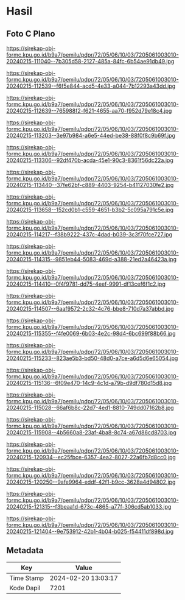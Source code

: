 # Hasil

## Foto C Plano

https://sirekap-obj-formc.kpu.go.id/b9a7/pemilu/pdpr/72/05/06/10/03/7205061003010-20240215-111040--7b305d58-2127-485a-84fc-6b54ae91db49.jpg

https://sirekap-obj-formc.kpu.go.id/b9a7/pemilu/pdpr/72/05/06/10/03/7205061003010-20240215-112539--f6f5e844-acd5-4e33-a044-7b12293a43dd.jpg

https://sirekap-obj-formc.kpu.go.id/b9a7/pemilu/pdpr/72/05/06/10/03/7205061003010-20240215-112639--765988f2-f621-4655-aa70-f952d79e18c4.jpg

https://sirekap-obj-formc.kpu.go.id/b9a7/pemilu/pdpr/72/05/06/10/03/7205061003010-20240215-113203--3e97b984-a6e5-44ed-be38-88f0f8c9b69f.jpg

https://sirekap-obj-formc.kpu.go.id/b9a7/pemilu/pdpr/72/05/06/10/03/7205061003010-20240215-113306--92df470b-acda-45e1-90c3-8361f56dc22a.jpg

https://sirekap-obj-formc.kpu.go.id/b9a7/pemilu/pdpr/72/05/06/10/03/7205061003010-20240215-113440--37fe62bf-c889-4403-9254-b41127030fe2.jpg

https://sirekap-obj-formc.kpu.go.id/b9a7/pemilu/pdpr/72/05/06/10/03/7205061003010-20240215-113658--152cd0b1-c559-4651-b3b2-5c095a791c5e.jpg

https://sirekap-obj-formc.kpu.go.id/b9a7/pemilu/pdpr/72/05/06/10/03/7205061003010-20240215-114217--f38b9222-437c-4dad-b039-3c3f70fce727.jpg

https://sirekap-obj-formc.kpu.go.id/b9a7/pemilu/pdpr/72/05/06/10/03/7205061003010-20240215-114315--9851eb44-5083-469d-a388-21ed2a46423a.jpg

https://sirekap-obj-formc.kpu.go.id/b9a7/pemilu/pdpr/72/05/06/10/03/7205061003010-20240215-114410--0f4f9781-dd75-4eef-9991-df13cef6f1c2.jpg

https://sirekap-obj-formc.kpu.go.id/b9a7/pemilu/pdpr/72/05/06/10/03/7205061003010-20240215-114507--6aaf9572-2c32-4c76-bbe8-710d7a37abbd.jpg

https://sirekap-obj-formc.kpu.go.id/b9a7/pemilu/pdpr/72/05/06/10/03/7205061003010-20240215-115355--f4fe0069-6b03-4e2c-98d4-6bc699f88b66.jpg

https://sirekap-obj-formc.kpu.go.id/b9a7/pemilu/pdpr/72/05/06/10/03/7205061003010-20240215-115233--823ae5b3-bd50-48d0-a7ce-a6d5d6e65054.jpg

https://sirekap-obj-formc.kpu.go.id/b9a7/pemilu/pdpr/72/05/06/10/03/7205061003010-20240215-115136--6f09e470-14c9-4c1d-a79b-d9df780d15d8.jpg

https://sirekap-obj-formc.kpu.go.id/b9a7/pemilu/pdpr/72/05/06/10/03/7205061003010-20240215-115028--66af6b8c-22d7-4ed1-8810-749dd07162b8.jpg

https://sirekap-obj-formc.kpu.go.id/b9a7/pemilu/pdpr/72/05/06/10/03/7205061003010-20240215-115908--4b5660a8-23af-4ba8-8c74-a67d86cd8703.jpg

https://sirekap-obj-formc.kpu.go.id/b9a7/pemilu/pdpr/72/05/06/10/03/7205061003010-20240215-120934--ec25fbce-6357-4ea2-8027-22a6fb7d8cc0.jpg

https://sirekap-obj-formc.kpu.go.id/b9a7/pemilu/pdpr/72/05/06/10/03/7205061003010-20240215-120250--9afe9964-eddf-42f1-b9cc-3628a4d94802.jpg

https://sirekap-obj-formc.kpu.go.id/b9a7/pemilu/pdpr/72/05/06/10/03/7205061003010-20240215-121315--f3beaa1d-673c-4865-a77f-306cd5ab1033.jpg

https://sirekap-obj-formc.kpu.go.id/b9a7/pemilu/pdpr/72/05/06/10/03/7205061003010-20240215-121404--9e753912-42b1-4b04-b025-f54411df898d.jpg


## Metadata

| Key        | Value               |
| ---------- | ------------------- |
| Time Stamp | 2024-02-20 13:03:17 |
| Kode Dapil | 7201                |



